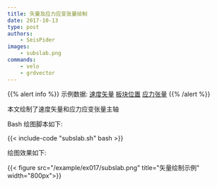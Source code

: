 ```yaml
---
title: 矢量及应力应变张量绘制
date: 2017-10-13
type: post
authors:
    - SeisPider
images:
    - subslab.png
commands:
    - velo
    - grdvector
---
```

{{% alert info %}}
示例数据:
[速度矢量](/example/ex017/velo.gmt)
[板块位置](/example/ex017/slab.gmt)
[应力张量](/example/ex017/stresstensor.gmt)
{{% /alert %}}

本文绘制了速度矢量和应力应变张量主轴

Bash 绘图脚本如下:

{{< include-code "subslab.sh" bash >}}

绘图效果如下:

{{< figure src="/example/ex017/subslab.png" title="矢量绘制示例" width="800px">}}
